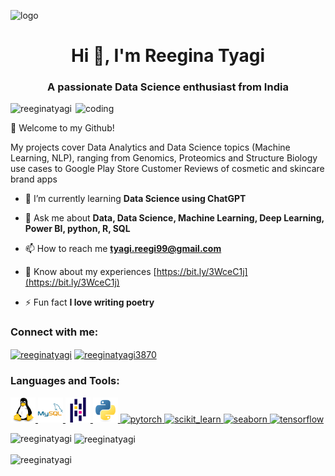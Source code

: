 ![logo](https://github.com/user-attachments/assets/25cfdb86-c9f2-4ea9-9051-c693c2b42a80)

<h1 align="center">Hi 👋, I'm Reegina Tyagi</h1>
<h3 align="center">A passionate Data Science enthusiast from India</h3>

<img align="right" alt="coding" width="400" src="https://user-images.githubusercontent.com/67431758/228056875-1a89863f-e326-4117-a8f3-bc65651620c5.gif">

<p align="left"> <img src="https://komarev.com/ghpvc/?username=reeginatyagi&label=Profile%20views&color=0e75b6&style=flat" alt="reeginatyagi" /> </p>

🌱 Welcome to my Github! 

My projects cover Data Analytics and Data Science topics (Machine Learning, NLP), 
ranging from Genomics, Proteomics and Structure Biology use cases to Google Play Store Customer Reviews of cosmetic and skincare brand apps

- 🌱 I’m currently learning **Data Science using ChatGPT**

- 💬 Ask me about **Data, Data Science, Machine Learning, Deep Learning, Power BI, python, R, SQL**

- 📫 How to reach me **tyagi.reegi99@gmail.com**

- 📄 Know about my experiences [https://bit.ly/3WceC1j](https://bit.ly/3WceC1j)

- ⚡ Fun fact **I love writing poetry**

<h3 align="left">Connect with me:</h3>
<p align="left">
<a href="https://linkedin.com/in/reeginatyagi" target="blank"><img align="center" src="https://raw.githubusercontent.com/rahuldkjain/github-profile-readme-generator/master/src/images/icons/Social/linked-in-alt.svg" alt="reeginatyagi" height="30" width="40" /></a>
<a href="https://kaggle.com/reeginatyagi3870" target="blank"><img align="center" src="https://raw.githubusercontent.com/rahuldkjain/github-profile-readme-generator/master/src/images/icons/Social/kaggle.svg" alt="reeginatyagi3870" height="30" width="40" /></a>
</p>

<h3 align="left">Languages and Tools:</h3>
<p align="left"> <a href="https://www.linux.org/" target="_blank" rel="noreferrer"> <img src="https://raw.githubusercontent.com/devicons/devicon/master/icons/linux/linux-original.svg" alt="linux" width="40" height="40"/> </a> <a href="https://www.mysql.com/" target="_blank" rel="noreferrer"> <img src="https://raw.githubusercontent.com/devicons/devicon/master/icons/mysql/mysql-original-wordmark.svg" alt="mysql" width="40" height="40"/> </a> <a href="https://pandas.pydata.org/" target="_blank" rel="noreferrer"> <img src="https://raw.githubusercontent.com/devicons/devicon/2ae2a900d2f041da66e950e4d48052658d850630/icons/pandas/pandas-original.svg" alt="pandas" width="40" height="40"/> </a> <a href="https://www.python.org" target="_blank" rel="noreferrer"> <img src="https://raw.githubusercontent.com/devicons/devicon/master/icons/python/python-original.svg" alt="python" width="40" height="40"/> </a> <a href="https://pytorch.org/" target="_blank" rel="noreferrer"> <img src="https://www.vectorlogo.zone/logos/pytorch/pytorch-icon.svg" alt="pytorch" width="40" height="40"/> </a> <a href="https://scikit-learn.org/" target="_blank" rel="noreferrer"> <img src="https://upload.wikimedia.org/wikipedia/commons/0/05/Scikit_learn_logo_small.svg" alt="scikit_learn" width="40" height="40"/> </a> <a href="https://seaborn.pydata.org/" target="_blank" rel="noreferrer"> <img src="https://seaborn.pydata.org/_images/logo-mark-lightbg.svg" alt="seaborn" width="40" height="40"/> </a> <a href="https://www.tensorflow.org" target="_blank" rel="noreferrer"> <img src="https://www.vectorlogo.zone/logos/tensorflow/tensorflow-icon.svg" alt="tensorflow" width="40" height="40"/> </a> </p>

<p><img align="left" src="https://github-readme-stats.vercel.app/api/top-langs?username=reeginatyagi&show_icons=true&locale=en&layout=compact" alt="reeginatyagi" /></p>

<p>&nbsp;<img align="center" src="https://github-readme-stats.vercel.app/api?username=reeginatyagi&show_icons=true&locale=en" alt="reeginatyagi" /></p>

<p><img align="center" src="https://github-readme-streak-stats.herokuapp.com/?user=reeginatyagi&" alt="reeginatyagi" /></p>
